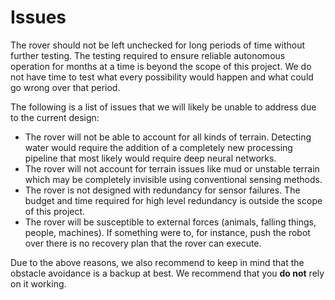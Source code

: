 # Issues


The rover should not be left unchecked for long periods of time without further testing. The testing required to ensure reliable autonomous operation for months at a time is beyond the scope of this project. We do not have time to test what every possibility would happen and what could go wrong over that period. 

The following is a list of issues that we will likely be unable to address due to the current design:
- The rover will not be able to account for all kinds of terrain. Detecting water would require the addition of a completely new processing pipeline that most likely would require deep neural networks. 
- The rover will not account for terrain issues like mud or unstable terrain which may be completely invisible using conventional sensing methods. 
- The rover is not designed with redundancy for sensor failures. The budget and time required for high level redundancy is outside the scope of this project. 
- The rover will be susceptible to external forces (animals, falling things, people, machines). If something were to, for instance, push the robot over there is no recovery plan that the rover can execute.

Due to the above reasons, we also recommend to keep in mind that the obstacle avoidance is a backup at best. We recommend that you **do not** rely on it working. 
